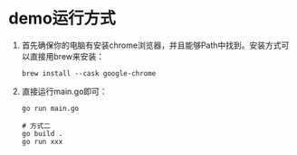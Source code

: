 # demo运行方式

1. 首先确保你的电脑有安装chrome浏览器，并且能够Path中找到。安装方式可以直接用brew来安装：
    ```shell
    brew install --cask google-chrome
    ```
2. 直接运行main.go即可：
    ```shell
    go run main.go
    
    # 方式二
    go build .
    go run xxx
    ```


